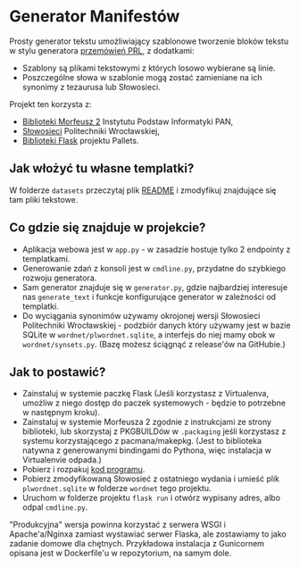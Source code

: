 # Generator Manifestów

Prosty generator tekstu umożliwiający szablonowe tworzenie bloków tekstu w stylu generatora
[przemówień PRL](https://www.eurostudent.pl/generator-przemowienia/), z dodatkami:

- Szablony są plikami tekstowymi z których losowo wybierane są linie.
- Poszczególne słowa w szablonie mogą zostać zamieniane na ich synonimy z tezaurusa lub Słowosieci.

Projekt ten korzysta z:

- [Biblioteki Morfeusz 2](http://morfeusz.sgjp.pl) Instytutu Podstaw Informatyki PAN,
- [Słowosieci](http://plwordnet.pwr.wroc.pl) Politechniki Wrocławskiej,
- [Biblioteki Flask](https://flask.palletsprojects.com) projektu Pallets.


## Jak włożyć tu własne templatki?

W folderze `datasets` przeczytaj plik [README](datasets/README.md) i zmodyfikuj znajdujące się tam
pliki tekstowe.


## Co gdzie się znajduje w projekcie?

- Aplikacja webowa jest w `app.py` - w zasadzie hostuje tylko 2 endpointy z templatkami.
- Generowanie zdań z konsoli jest w `cmdline.py`, przydatne do szybkiego rozwoju generatora.
- Sam generator znajduje się w `generator.py`, gdzie najbardziej interesuje nas `generate_text`
  i funkcje konfigurujące generator w zależności od templatki.
- Do wyciągania synonimów używamy okrojonej wersji Słowosieci Politechniki Wrocławskiej - podzbiór
  danych który używamy jest w bazie SQLite w `wordnet/plwordnet.sqlite`, a interfejs do niej mamy
  obok w `wordnet/synsets.py`. (Bazę możesz ściągnąć z release'ów na GitHubie.)


## Jak to postawić?

- Zainstaluj w systemie paczkę Flask (Jeśli korzystasz z Virtualenva, umożliw z niego dostęp do
  paczek systemowych - będzie to potrzebne w następnym kroku).
- Zainstaluj w systemie Morfeusza 2 zgodnie z instrukcjami ze strony biblioteki, lub skorzystaj z
  PKGBUILDów w `.packaging` jeśli korzystasz z systemu korzystającego z pacmana/makepkg. (Jest to
  biblioteka natywna z generowanymi bindingami do Pythona, więc instalacja w Virtualenvie odpada.)
- Pobierz i rozpakuj [kod programu](https://github.com/DragoonAethis/ManifestGen/releases).
- Pobierz zmodyfikowaną Słowosieć z ostatniego wydania i umieść plik `plwordnet.sqlite` w folderze
  `wordnet` tego projektu.
- Uruchom w folderze projektu `flask run` i otwórz wypisany adres, albo odpal `cmdline.py`.

"Produkcyjna" wersja powinna korzystać z serwera WSGI i Apache'a/Nginxa zamiast wystawiać serwer
Flaska, ale zostawiamy to jako zadanie domowe dla chętnych. Przykładowa instalacja z Gunicornem
opisana jest w Dockerfile'u w repozytorium, na samym dole.
